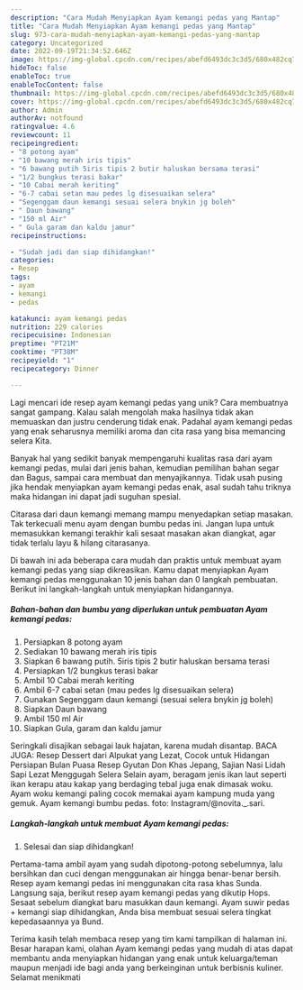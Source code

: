 ```yaml
---
description: "Cara Mudah Menyiapkan Ayam kemangi pedas yang Mantap"
title: "Cara Mudah Menyiapkan Ayam kemangi pedas yang Mantap"
slug: 973-cara-mudah-menyiapkan-ayam-kemangi-pedas-yang-mantap
category: Uncategorized
date: 2022-09-19T21:34:52.646Z
image: https://img-global.cpcdn.com/recipes/abefd6493dc3c3d5/680x482cq70/ayam-kemangi-pedas-foto-resep-utama.jpg
hideToc: false
enableToc: true
enableTocContent: false
thumbnail: https://img-global.cpcdn.com/recipes/abefd6493dc3c3d5/680x482cq70/ayam-kemangi-pedas-foto-resep-utama.jpg
cover: https://img-global.cpcdn.com/recipes/abefd6493dc3c3d5/680x482cq70/ayam-kemangi-pedas-foto-resep-utama.jpg
author: Admin
authorAv: notfound
ratingvalue: 4.6
reviewcount: 11
recipeingredient:
- "8 potong ayam"
- "10 bawang merah iris tipis"
- "6 bawang putih 5iris tipis 2 butir haluskan bersama terasi"
- "1/2 bungkus terasi bakar"
- "10 Cabai merah keriting"
- "6-7 cabai setan mau pedes lg disesuaikan selera"
- "Segenggam daun kemangi sesuai selera bnykin jg boleh"
- " Daun bawang"
- "150 ml Air"
- " Gula garam dan kaldu jamur"
recipeinstructions:

- "Sudah jadi dan siap dihidangkan!"
categories:
- Resep
tags:
- ayam
- kemangi
- pedas

katakunci: ayam kemangi pedas 
nutrition: 229 calories
recipecuisine: Indonesian
preptime: "PT21M"
cooktime: "PT38M"
recipeyield: "1"
recipecategory: Dinner

---
```





Lagi mencari ide resep ayam kemangi pedas yang unik? Cara membuatnya sangat gampang. Kalau salah mengolah maka hasilnya tidak akan memuaskan dan justru cenderung tidak enak. Padahal ayam kemangi pedas yang enak seharusnya memiliki aroma dan cita rasa yang bisa memancing selera Kita.





Banyak hal yang sedikit banyak mempengaruhi kualitas rasa dari ayam kemangi pedas, mulai dari jenis bahan, kemudian pemilihan bahan segar dan Bagus, sampai cara membuat dan menyajikannya. Tidak usah pusing jika hendak menyiapkan ayam kemangi pedas enak,      asal sudah tahu triknya maka hidangan ini dapat jadi suguhan spesial.














Citarasa dari daun kemangi memang mampu menyedapkan setiap masakan. Tak terkecuali menu ayam dengan bumbu pedas ini. Jangan lupa untuk memasukkan kemangi terakhir kali sesaat masakan akan diangkat, agar tidak terlalu layu &amp; hilang citarasanya.






Di bawah ini ada beberapa cara mudah dan praktis untuk membuat ayam kemangi pedas yang siap dikreasikan. Kamu dapat menyiapkan Ayam kemangi pedas menggunakan 10 jenis bahan dan 0 langkah pembuatan. Berikut ini langkah-langkah untuk menyiapkan hidangannya.

<!--inarticleads1-->

##### Bahan-bahan dan bumbu yang diperlukan untuk pembuatan Ayam kemangi pedas:

1. Persiapkan 8 potong ayam
1. Sediakan 10 bawang merah iris tipis
1. Siapkan 6 bawang putih. 5iris tipis 2 butir haluskan bersama terasi
1. Persiapkan 1/2 bungkus terasi bakar
1. Ambil 10 Cabai merah keriting
1. Ambil 6-7 cabai setan (mau pedes lg disesuaikan selera)
1. Gunakan Segenggam daun kemangi (sesuai selera bnykin jg boleh)
1. Siapkan  Daun bawang
1. Ambil 150 ml Air
1. Siapkan  Gula, garam dan kaldu jamur


Seringkali disajikan sebagai lauk hajatan, karena mudah disantap. BACA JUGA: Resep Dessert dari Alpukat yang Lezat, Cocok untuk Hidangan Persiapan Bulan Puasa Resep Gyutan Don Khas Jepang, Sajian Nasi Lidah Sapi Lezat Menggugah Selera Selain ayam, beragam jenis ikan laut seperti ikan kerapu atau kakap yang berdaging tebal juga enak dimasak woku. Ayam woku kemangi paling cocok memakai ayam kampung muda yang gemuk. Ayam kemangi bumbu pedas. foto: Instagram/@novita._.sari. 

<!--inarticleads2-->

##### Langkah-langkah untuk membuat Ayam kemangi pedas:


1. Selesai dan siap dihidangkan!

Pertama-tama ambil ayam yang sudah dipotong-potong sebelumnya, lalu bersihkan dan cuci dengan menggunakan air hingga benar-benar bersih. Resep ayam kemangi pedas ini menggunakan cita rasa khas Sunda. Langsung saja, berikut resep ayam kemangi pedas yang dikutip Hops. Sesaat sebelum diangkat baru masukkan daun kemangi. Ayam suwir pedas + kemangi siap dihidangkan, Anda bisa membuat sesuai selera tingkat kepedasaannya ya Bund. 

Terima kasih telah membaca resep yang tim kami tampilkan di halaman ini. Besar harapan kami, olahan Ayam kemangi pedas yang mudah di atas dapat membantu anda menyiapkan hidangan yang enak untuk keluarga/teman maupun menjadi ide bagi anda yang berkeinginan untuk berbisnis kuliner. Selamat menikmati
